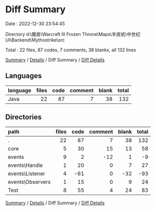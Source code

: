 # Diff Summary

Date : 2022-12-30 23:54:45

Directory d:\\魔兽\\Warcraft III Frozen Throne\\Maps\\羊皮纸\\中世纪UI\\Backend\\Mythostrike\\src

Total : 22 files,  87 codes, 7 comments, 38 blanks, all 132 lines

[Summary](results.md) / [Details](details.md) / Diff Summary / [Diff Details](diff-details.md)

## Languages
| language | files | code | comment | blank | total |
| :--- | ---: | ---: | ---: | ---: | ---: |
| Java | 22 | 87 | 7 | 38 | 132 |

## Directories
| path | files | code | comment | blank | total |
| :--- | ---: | ---: | ---: | ---: | ---: |
| . | 22 | 87 | 7 | 38 | 132 |
| core | 5 | 30 | 15 | 13 | 58 |
| events | 9 | 2 | -12 | 1 | -9 |
| events\\Handle | 1 | 20 | 0 | 7 | 27 |
| events\\Listener | 4 | -61 | 0 | -32 | -93 |
| events\\Observers | 1 | 15 | 0 | 9 | 24 |
| Test | 8 | 55 | 4 | 24 | 83 |

[Summary](results.md) / [Details](details.md) / Diff Summary / [Diff Details](diff-details.md)